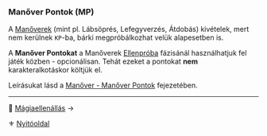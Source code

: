 ### Manőver Pontok (MP)

A [Manőverek](066_00_manoverek.md) (mint pl.  Lábsöprés, Lefegyverzés, Átdobás) kivételek, mert nem kerülnek `KP`-ba, bárki megpróbálkozhat velük alapesetben is. 

A **Manőver Pontokat** a Manőverek [Ellenpróba](066_04_manover_vegbevitele.md#ellenpróba-e) fázisánál használhatjuk fel játék közben - opcionálisan. Tehát ezeket a pontokat **nem** karakteralkotáskor költjük el. 

Leírásukat lásd a [Manőver - Manőver Pontok](066_02_manover_pontok.md) fejezetében.

---

🔗 [Mágiaellenállás](017_04_magiaellenallas.md) →

⚜️ [Nyitóoldal](start.md#1-karakteralkot%C3%A1s)
